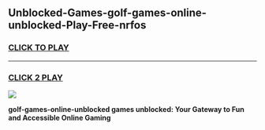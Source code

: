 
## Unblocked-Games-golf-games-online-unblocked-Play-Free-nrfos
<h3>
<a href="https://premium76.site?title=golf-games-online-unblocked&ref=23A">CLICK TO PLAY</a></h3>
<hr>

<h3>
<a href="https://premium76.site?title=golf-games-online-unblocked&ref=23A">CLICK 2 PLAY</a>
  
</h3>

<a href="https://premium76.site?title=golf-games-online-unblocked&ref=23A"><img src="https://clearcache.store/games.png"></a>


**golf-games-online-unblocked games unblocked: Your Gateway to Fun and Accessible Online Gaming**
